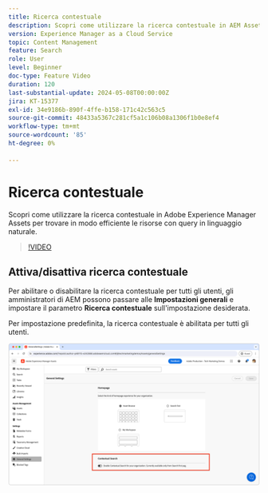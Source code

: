 ```yaml
---
title: Ricerca contestuale
description: Scopri come utilizzare la ricerca contestuale in AEM Assets per trovare in modo efficiente le risorse con query in linguaggio naturale.
version: Experience Manager as a Cloud Service
topic: Content Management
feature: Search
role: User
level: Beginner
doc-type: Feature Video
duration: 120
last-substantial-update: 2024-05-08T00:00:00Z
jira: KT-15377
exl-id: 34e9186b-890f-4ffe-b158-171c42c563c5
source-git-commit: 48433a5367c281cf5a1c106b08a1306f1b0e8ef4
workflow-type: tm+mt
source-wordcount: '85'
ht-degree: 0%

---
```


# Ricerca contestuale

Scopri come utilizzare la ricerca contestuale in Adobe Experience Manager Assets per trovare in modo efficiente le risorse con query in linguaggio naturale.

>[!VIDEO](https://video.tv.adobe.com/v/3438962/?learn=on&captions=ita)

## Attiva/disattiva ricerca contestuale

Per abilitare o disabilitare la ricerca contestuale per tutti gli utenti, gli amministratori di AEM possono passare alle __Impostazioni generali__ e impostare il parametro __Ricerca contestuale__ sull&#39;impostazione desiderata.

Per impostazione predefinita, la ricerca contestuale è abilitata per tutti gli utenti.

![Abilita ricerca contestuale](./assets/contextual-search/enable-contextual-search.png)